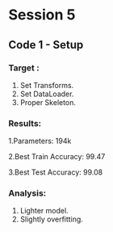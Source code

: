 # Session 5 #


## Code 1 - Setup ##
### Target : ###
1. Set Transforms.
2. Set DataLoader.
3. Proper Skeleton.

### Results: ###
 1.Parameters: 194k
 
 2.Best Train Accuracy: 99.47
 
 3.Best Test Accuracy: 99.08

### Analysis: ###
1. Lighter model.
2. Slightly overfitting.
